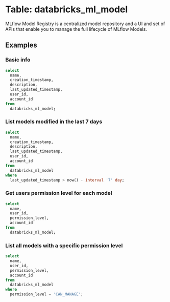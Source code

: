 # Table: databricks_ml_model

MLflow Model Registry is a centralized model repository and a UI and set of APIs that enable you to manage the full lifecycle of MLflow Models.

## Examples

### Basic info

```sql
select
  name,
  creation_timestamp,
  description,
  last_updated_timestamp,
  user_id,
  account_id
from
  databricks_ml_model;
```

### List models modified in the last 7 days

```sql
select
  name,
  creation_timestamp,
  description,
  last_updated_timestamp,
  user_id,
  account_id
from
  databricks_ml_model
where
  last_updated_timestamp > now() - interval '7' day;
```

### Get users permission level for each model

```sql
select
  name,
  user_id,
  permission_level,
  account_id
from
  databricks_ml_model;
```

### List all models with a specific permission level

```sql
select
  name,
  user_id,
  permission_level,
  account_id
from
  databricks_ml_model
where
  permission_level = 'CAN_MANAGE';
```